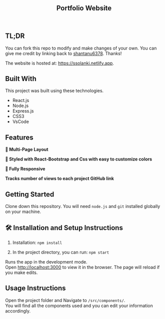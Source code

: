<h2 align="center">
  Portfolio Website<br/>
  
</h2>

<br/>

<center>


</center>


## TL;DR

You can fork this repo to modify and make changes of your own. You can give me credit by linking back to [shantanu6378](https://github.com/shantanu6378/Portfolio-Website). Thanks!

The website is hosted at: https://ssolanki.netlify.app.
## Built With

This project was built using these technologies.

- React.js
- Node.js
- Express.js
- CSS3
- VsCode

## Features

**📖 Multi-Page Layout**

**🎨 Styled with React-Bootstrap and Css with easy to customize colors**

**📱 Fully Responsive**

**Tracks number of views to each project GitHub link**

## Getting Started

Clone down this repository. You will need `node.js` and `git` installed globally on your machine.

## 🛠 Installation and Setup Instructions

1. Installation: `npm install`

2. In the project directory, you can run: `npm start`

Runs the app in the development mode.\
Open [http://localhost:3000](http://localhost:3000) to view it in the browser.
The page will reload if you make edits.

## Usage Instructions

Open the project folder and Navigate to `/src/components/`. <br/>
You will find all the components used and you can edit your information accordingly.


